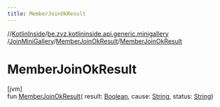 ```yaml
---
title: MemberJoinOkResult
---
```

//[KotlinInside](../../../../index.html)/[be.zvz.kotlininside.api.generic.minigallery](../../index.html)
/[JoinMiniGallery](../index.html)/[MemberJoinOkResult](index.html)/[MemberJoinOkResult](-member-join-ok-result.html)

# MemberJoinOkResult

[jvm]\
fun [MemberJoinOkResult](-member-join-ok-result.html)(
result: [Boolean](https://kotlinlang.org/api/latest/jvm/stdlib/kotlin/-boolean/index.html),
cause: [String](https://kotlinlang.org/api/latest/jvm/stdlib/kotlin/-string/index.html),
status: [String](https://kotlinlang.org/api/latest/jvm/stdlib/kotlin/-string/index.html))




